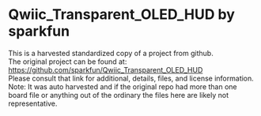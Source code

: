 
# Qwiic_Transparent_OLED_HUD by sparkfun  
This is a harvested standardized copy of a project from github.  
The original project can be found at:  
https://github.com/sparkfun/Qwiic_Transparent_OLED_HUD  
Please consult that link for additional, details, files, and license information.  
Note: It was auto harvested and if the original repo had more than one board file or anything out of the ordinary the files here are likely not representative.  
    